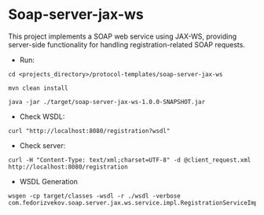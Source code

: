 # Soap-server-jax-ws
This project implements a SOAP web service using JAX-WS, providing server-side functionality for handling registration-related SOAP requests.

* Run:
```
cd <projects_directory>/protocol-templates/soap-server-jax-ws

mvn clean install

java -jar ./target/soap-server-jax-ws-1.0.0-SNAPSHOT.jar
```

* Check WSDL:
```
curl "http://localhost:8080/registration?wsdl"
```

* Check server:
```
curl -H "Content-Type: text/xml;charset=UTF-8" -d @client_request.xml http://localhost:8080/registration
```

* WSDL Generation
```
wsgen -cp target/classes -wsdl -r ./wsdl -verbose com.fedorizvekov.soap.server.jax.ws.service.impl.RegistrationServiceImpl
```
